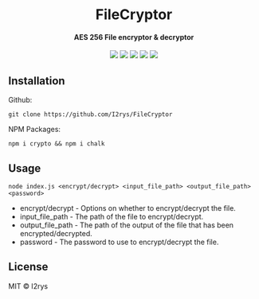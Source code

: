 
<h1 align="center">FileCryptor</h1>
<h4 align="center">AES 256 File encryptor & decryptor</h4>
</p>
<p align="center">
	<a href="https://github.com/I2rys/FileCryptor/blob/main/LICENSE"><img src="https://img.shields.io/github/license/I2rys/FileCryptor?style=flat-square"></img></a>
	<a href="https://github.com/I2rys/FileCryptor"><img src="https://bettercodehub.com/edge/badge/I2rys/FileCryptor?branch=main"></a>
	<a href="https://github.com/I2rys/FileCryptor/issues"><img src="https://img.shields.io/github/issues/I2rys/FileCryptor.svg"></img></a>
	<a href="https://github.com/I2rys/FileCryptor"><img src="https://img.shields.io/badge/version-1.0.0-orange"></img></a>
	<a href="https://nodejs.org/"><img src="https://img.shields.io/badge/-Nodejs-green?style=flat-square&logo=Node.js"></img></a>
</p>


## Installation
Github:

    git clone https://github.com/I2rys/FileCryptor

NPM Packages:

    npm i crypto && npm i chalk
    
## Usage

    node index.js <encrypt/decrypt> <input_file_path> <output_file_path> <password>

 - encrypt/decrypt - Options on whether to encrypt/decrypt the file.
 - input_file_path - The path of the file to encrypt/decrypt.
 - output_file_path - The path of the output of the file that has been encrypted/decrypted.
 - password - The password to use to encrypt/decrypt the file.

## License
MIT © I2rys
